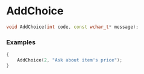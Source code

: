 # AddChoice

```cpp - C++
void AddChoice(int code, const wchar_t* message);
```

### Examples

```cpp - C++
{
	AddChoice(2, "Ask about item's price");
}
```
